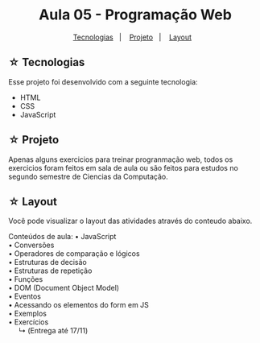 <h1 align="center">Aula 05 - Programação Web</h1>

<p align="center">
  <a href="#-tecnologias">Tecnologias</a>&nbsp;&nbsp;&nbsp;|&nbsp;&nbsp;&nbsp;
  <a href="#-projeto">Projeto</a>&nbsp;&nbsp;&nbsp;|&nbsp;&nbsp;&nbsp;
  <a href="#-layout">Layout</a>&nbsp;&nbsp;&nbsp;
</p>

## ☆ Tecnologias

Esse projeto foi desenvolvido com a seguinte tecnologia:
- HTML
- CSS
- JavaScript

## ☆ Projeto
Apenas alguns exercicios para treinar progranmação web, todos os exercicios foram feitos em sala de aula ou são feitos para estudos no segundo semestre de Ciencias da Computação.
## ☆ Layout

Você pode visualizar o layout das atividades através do conteudo abaixo.<br>

Conteúdos de aula:
• JavaScript <br>
• Conversões <br>
• Operadores de comparação e lógicos <br>
• Estruturas de decisão <br>
• Estruturas de repetição <br>
• Funções <br>
• DOM (Document Object Model) <br>
• Eventos <br>
• Acessando os elementos do form em JS <br>
• Exemplos <br>
• Exercícios <br>
⠀⠀↳ (Entrega até 17/11)
